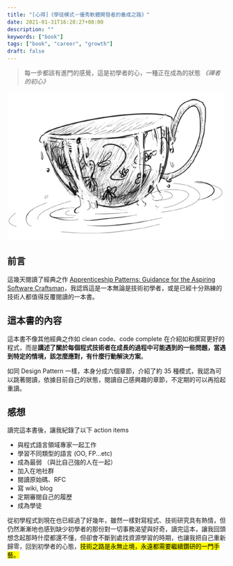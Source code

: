 ```yaml
---
title: "[心得]《學徒模式－優秀軟體開發者的養成之路》"
date: 2021-01-31T16:28:27+08:00
description: ""
keywords: ["book"]
tags: ["book", "career", "growth"]
draft: false
---
```


> 每一步都該有進門的感覺，這是初學者的心，一種正在成為的狀態
> <cite>《禪者的初心》</cite>

<!--more-->

![空杯心態](/images/empty-cup.png)

## 前言

這幾天閱讀了經典之作 [Apprenticeship Patterns: Guidance for the Aspiring Software Craftsman](https://www.tenlong.com.tw/products/9789862762561)，我認爲這是一本無論是技術初學者，或是已經十分熟練的技術人都值得反覆閱讀的一本書。

## 這本書的內容

這本書不像其他經典之作如 clean code、code complete 在介紹如和撰寫更好的程式，而是**講述了關於每個程式技術者在成長的過程中可能遇到的一些問題，當遇到特定的情境，該怎麼應對，有什麼行動解決方案**。

如同 Design Pattern 一樣，本身分成六個章節，介紹了約 35 種模式，我認為可以跳著閱讀，依據目前自己的狀態，閱讀自己感興趣的章節，不定期的可以再拾起重讀。

## 感想

讀完這本書後，讓我紀錄了以下 action items

- 與程式語言領域專家一起工作
- 學習不同類型的語言 (OO, FP...etc)
- 成為最弱 （與比自己強的人在一起）
- 加入在地社群
- 閱讀原始碼、RFC
- 寫 wiki, blog
- 定期審閱自己的履歷
- 成為學徒

從初學程式到現在也已經過了好幾年，雖然一樣對寫程式、技術研究具有熱情，但仍然漸漸地也感到缺少初學者的那份對一切事務渴望與好奇，讀完這本，讓我回頭想念起那時什麼都還不懂，但卻會不斷到處找資源學習的時期，也讓我把自己重新歸零，回到初學者的心態，<mark>技術之路是永無止境，永遠都需要繼續鑽研的一門手藝。</mark>
